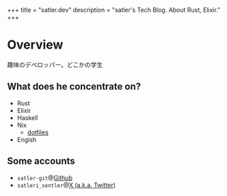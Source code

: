 +++
title = "satler.dev"
description = "satler's Tech Blog. About Rust, Elixir."
+++

# Overview

趣味のデベロッパー。どこかの学生

## What does he concentrate on?

- Rust
- Elixir
- Haskell
- Nix
    - [dotfiles](https://github.com/satler-git/dotfiles)
- Engish

## Some accounts

- `satler-git`@[Github](https://github.com/satler-git)
- `satleri_sentler`@[X (a.k.a. Twitter)](https://twitter.com/satleri_sentler)
